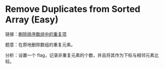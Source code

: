 # Remove Duplicates from Sorted Array (Easy)

链接：[删除排序数组中的重复项](https://leetcode-cn.com/problems/remove-duplicates-from-sorted-array/description/)

题意：在原地删除数组的重复元素。

分析：设置一个 flag，记录非重复元素的个数，并且将其作为下标与相邻元素比较。